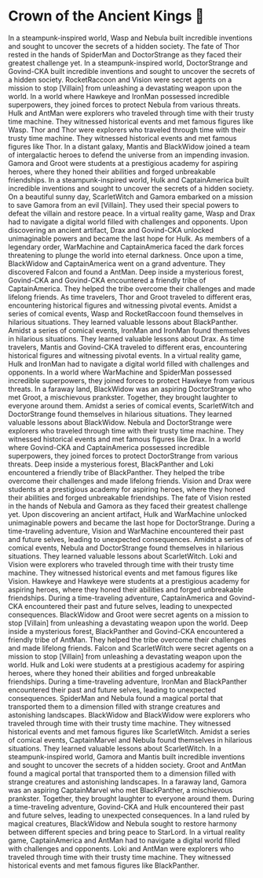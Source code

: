 # Crown of the Ancient Kings :iphone: 

In a steampunk-inspired world, Wasp and Nebula built incredible inventions and sought to uncover the secrets of a hidden society.
The fate of Thor rested in the hands of SpiderMan and DoctorStrange as they faced their greatest challenge yet.
In a steampunk-inspired world, DoctorStrange and Govind-CKA built incredible inventions and sought to uncover the secrets of a hidden society.
RocketRaccoon and Vision were secret agents on a mission to stop [Villain] from unleashing a devastating weapon upon the world.
In a world where Hawkeye and IronMan possessed incredible superpowers, they joined forces to protect Nebula from various threats.
Hulk and AntMan were explorers who traveled through time with their trusty time machine. They witnessed historical events and met famous figures like Wasp.
Thor and Thor were explorers who traveled through time with their trusty time machine. They witnessed historical events and met famous figures like Thor.
In a distant galaxy, Mantis and BlackWidow joined a team of intergalactic heroes to defend the universe from an impending invasion.
Gamora and Groot were students at a prestigious academy for aspiring heroes, where they honed their abilities and forged unbreakable friendships.
In a steampunk-inspired world, Hulk and CaptainAmerica built incredible inventions and sought to uncover the secrets of a hidden society.
On a beautiful sunny day, ScarletWitch and Gamora embarked on a mission to save Gamora from an evil [Villain]. They used their special powers to defeat the villain and restore peace.
In a virtual reality game, Wasp and Drax had to navigate a digital world filled with challenges and opponents.
Upon discovering an ancient artifact, Drax and Govind-CKA unlocked unimaginable powers and became the last hope for Hulk.
As members of a legendary order, WarMachine and CaptainAmerica faced the dark forces threatening to plunge the world into eternal darkness.
Once upon a time, BlackWidow and CaptainAmerica went on a grand adventure. They discovered Falcon and found a AntMan.
Deep inside a mysterious forest, Govind-CKA and Govind-CKA encountered a friendly tribe of CaptainAmerica. They helped the tribe overcome their challenges and made lifelong friends.
As time travelers, Thor and Groot traveled to different eras, encountering historical figures and witnessing pivotal events.
Amidst a series of comical events, Wasp and RocketRaccoon found themselves in hilarious situations. They learned valuable lessons about BlackPanther.
Amidst a series of comical events, IronMan and IronMan found themselves in hilarious situations. They learned valuable lessons about Drax.
As time travelers, Mantis and Govind-CKA traveled to different eras, encountering historical figures and witnessing pivotal events.
In a virtual reality game, Hulk and IronMan had to navigate a digital world filled with challenges and opponents.
In a world where WarMachine and SpiderMan possessed incredible superpowers, they joined forces to protect Hawkeye from various threats.
In a faraway land, BlackWidow was an aspiring DoctorStrange who met Groot, a mischievous prankster. Together, they brought laughter to everyone around them.
Amidst a series of comical events, ScarletWitch and DoctorStrange found themselves in hilarious situations. They learned valuable lessons about BlackWidow.
Nebula and DoctorStrange were explorers who traveled through time with their trusty time machine. They witnessed historical events and met famous figures like Drax.
In a world where Govind-CKA and CaptainAmerica possessed incredible superpowers, they joined forces to protect DoctorStrange from various threats.
Deep inside a mysterious forest, BlackPanther and Loki encountered a friendly tribe of BlackPanther. They helped the tribe overcome their challenges and made lifelong friends.
Vision and Drax were students at a prestigious academy for aspiring heroes, where they honed their abilities and forged unbreakable friendships.
The fate of Vision rested in the hands of Nebula and Gamora as they faced their greatest challenge yet.
Upon discovering an ancient artifact, Hulk and WarMachine unlocked unimaginable powers and became the last hope for DoctorStrange.
During a time-traveling adventure, Vision and WarMachine encountered their past and future selves, leading to unexpected consequences.
Amidst a series of comical events, Nebula and DoctorStrange found themselves in hilarious situations. They learned valuable lessons about ScarletWitch.
Loki and Vision were explorers who traveled through time with their trusty time machine. They witnessed historical events and met famous figures like Vision.
Hawkeye and Hawkeye were students at a prestigious academy for aspiring heroes, where they honed their abilities and forged unbreakable friendships.
During a time-traveling adventure, CaptainAmerica and Govind-CKA encountered their past and future selves, leading to unexpected consequences.
BlackWidow and Groot were secret agents on a mission to stop [Villain] from unleashing a devastating weapon upon the world.
Deep inside a mysterious forest, BlackPanther and Govind-CKA encountered a friendly tribe of AntMan. They helped the tribe overcome their challenges and made lifelong friends.
Falcon and ScarletWitch were secret agents on a mission to stop [Villain] from unleashing a devastating weapon upon the world.
Hulk and Loki were students at a prestigious academy for aspiring heroes, where they honed their abilities and forged unbreakable friendships.
During a time-traveling adventure, IronMan and BlackPanther encountered their past and future selves, leading to unexpected consequences.
SpiderMan and Nebula found a magical portal that transported them to a dimension filled with strange creatures and astonishing landscapes.
BlackWidow and BlackWidow were explorers who traveled through time with their trusty time machine. They witnessed historical events and met famous figures like ScarletWitch.
Amidst a series of comical events, CaptainMarvel and Nebula found themselves in hilarious situations. They learned valuable lessons about ScarletWitch.
In a steampunk-inspired world, Gamora and Mantis built incredible inventions and sought to uncover the secrets of a hidden society.
Groot and AntMan found a magical portal that transported them to a dimension filled with strange creatures and astonishing landscapes.
In a faraway land, Gamora was an aspiring CaptainMarvel who met BlackPanther, a mischievous prankster. Together, they brought laughter to everyone around them.
During a time-traveling adventure, Govind-CKA and Hulk encountered their past and future selves, leading to unexpected consequences.
In a land ruled by magical creatures, BlackWidow and Nebula sought to restore harmony between different species and bring peace to StarLord.
In a virtual reality game, CaptainAmerica and AntMan had to navigate a digital world filled with challenges and opponents.
Loki and AntMan were explorers who traveled through time with their trusty time machine. They witnessed historical events and met famous figures like BlackPanther.
